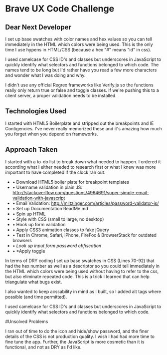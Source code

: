 # Brave UX Code Challenge



## Dear Next Developer
I set up base swatches with color names and hex values so you can tell immediately in the HTML which colors were being used. This is the only time I  use hypens in HTML/CSS (because a hex "#" means "id" in css).

I used camelcase for CSS ID's and classes but underscores in JavaScript to quickly identify what selectors and functions belonged to which code. The names tend to be long but I'd rather have you read a few more characters and wonder what I was doing and why.

I didn't use any official Regrex frameworks like Verify.js so the functions really only return true or false and toggle classes. If we're pushing this to a client server, a proper validation needs to be installed.


## Technologies Used

I started with HTML5 Boilerplate and stripped out the breakpoints and IE Contigencies. I've never really memorized these and it's amazing how much you forget when you depend on frameworks.



## Approach Taken

I started with a to-do list to break down what needed to happen. I ordered it according what I either needed to research first or what I knew was more important to have completed if the clock ran out.

- • Download HTML5 boiler plate for breakpoint templates
- • Username validation in plain JS: http://stackoverflow.com/questions/4964691/super-simple-email-validation-with-javascript
- • Email Validation: http://mlitzinger.com/articles/password-validator-js/
- • Set up Documentation ReadMe.md
- • Spin up HTML
- • Style with CSS (small to large, no desktop)
- • Hook up form validation
- • Apply CSS3 animation classes to fake jQuery
- • Test in Chrome, Safari, iPhone, FireFox & BrowserStack for outdated browsers 
- • *Look up input form password obfiscation*
- • *Apply toggle

In terms of DRY coding I set up base swatches in CSS (Lines 70-92) that had the hex number as well as a descriptor so you could tell immediately in the HTML which colors were being used without having to refer to the css, but also eliminate repeated code. This is a trick I learned that can help triangulate what bugs exist.

I also wanted to keep acssability in mind as I built, so I added alt tags where possible (and time permitted).

I used camelcase for CSS ID's and classes but underscores in JavaScript to quickly identify what selectors and functions belonged to which code.



#Unsolved Problems

I ran out of time to do the icon and hide/show password, and the finer details of the CSS is not production quality. I wish I had had more time to fine tune the app. Further, the JavaScript is more cosmetic than it is functional, and not as DRY as I'd like.
